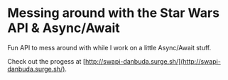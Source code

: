# Messing around with the Star Wars API & Async/Await

Fun API to mess around with while I work on a little Async/Await stuff.

Check out the progess at [http://swapi-danbuda.surge.sh/](http://swapi-danbuda.surge.sh/).